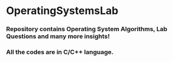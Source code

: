 # OperatingSystemsLab

### Repository contains Operating System Algorithms, Lab Questions and many more insights!

### All the codes are in C/C++ language.

